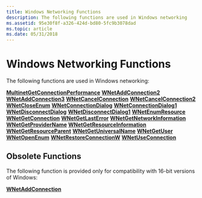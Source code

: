 ```yaml
---
title: Windows Networking Functions
description: The following functions are used in Windows networking
ms.assetid: 95e30f8f-a326-424d-bd80-5fc9b3078dad
ms.topic: article
ms.date: 05/31/2018
---
```


# Windows Networking Functions

The following functions are used in Windows networking:

<dl>

[**MultinetGetConnectionPerformance**](https://msdn.microsoft.com/library/Aa385342(v=VS.85).aspx)  
[**WNetAddConnection2**](https://msdn.microsoft.com/library/Aa385413(v=VS.85).aspx)  
[**WNetAddConnection3**](https://msdn.microsoft.com/library/Aa385418(v=VS.85).aspx)  
[**WNetCancelConnection**](https://msdn.microsoft.com/library/Aa385423(v=VS.85).aspx)  
[**WNetCancelConnection2**](https://msdn.microsoft.com/library/Aa385427(v=VS.85).aspx)  
[**WNetCloseEnum**](https://msdn.microsoft.com/library/Aa385431(v=VS.85).aspx)  
[**WNetConnectionDialog**](https://msdn.microsoft.com/library/Aa385433(v=VS.85).aspx)  
[**WNetConnectionDialog1**](https://msdn.microsoft.com/library/Aa385436(v=VS.85).aspx)  
[**WNetDisconnectDialog**](https://msdn.microsoft.com/library/Aa385440(v=VS.85).aspx)  
[**WNetDisconnectDialog1**](https://msdn.microsoft.com/library/Aa385443(v=VS.85).aspx)  
[**WNetEnumResource**](https://msdn.microsoft.com/library/Aa385449(v=VS.85).aspx)  
[**WNetGetConnection**](https://msdn.microsoft.com/library/Aa385453(v=VS.85).aspx)  
[**WNetGetLastError**](https://msdn.microsoft.com/library/Aa385459(v=VS.85).aspx)  
[**WNetGetNetworkInformation**](https://msdn.microsoft.com/library/Aa385461(v=VS.85).aspx)  
[**WNetGetProviderName**](https://msdn.microsoft.com/library/Aa385464(v=VS.85).aspx)  
[**WNetGetResourceInformation**](https://msdn.microsoft.com/library/Aa385469(v=VS.85).aspx)  
[**WNetGetResourceParent**](https://msdn.microsoft.com/library/Aa385470(v=VS.85).aspx)  
[**WNetGetUniversalName**](https://msdn.microsoft.com/library/Aa385474(v=VS.85).aspx)  
[**WNetGetUser**](https://msdn.microsoft.com/library/Aa385476(v=VS.85).aspx)  
[**WNetOpenEnum**](https://msdn.microsoft.com/library/Aa385478(v=VS.85).aspx)  
[**WNetRestoreConnectionW**](https://msdn.microsoft.com/library/Aa385480(v=VS.85).aspx)  
[**WNetUseConnection**](https://msdn.microsoft.com/library/Aa385482(v=VS.85).aspx)  
</dl>

## Obsolete Functions

The following function is provided only for compatibility with 16-bit versions of Windows:

<dl>

[**WNetAddConnection**](https://msdn.microsoft.com/library/Aa385410(v=VS.85).aspx)  
</dl>

 

 




